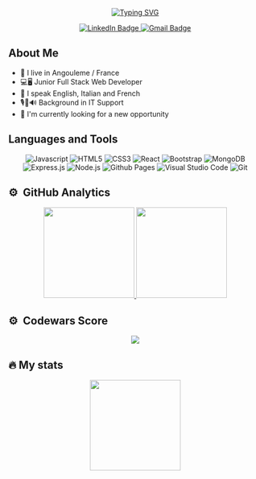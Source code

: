 <div id="badges" align="center">
    <p>
      <a href="https://git.io/typing-svg"><img src="https://readme-typing-svg.demolab.com?font=Roboto+Mono&size=25&pause=1000&color=F9A826&center=true&width=500&height=40&lines=Hi!+I'm+Nicolo" alt="Typing SVG" />
    </p>
    <a href="https://www.linkedin.com/in/nicolo-contin-web-dev">
      <img src="https://img.shields.io/badge/LinkedIn-blue?style=for-the-badge&logo=linkedin&logoColor=white" alt="LinkedIn Badge" />
    </a>
    <a href="mailto:nicocontin@gmail.com">
      <img src="https://img.shields.io/badge/Gmail-D14836?style=for-the-badge&logo=gmail&logoColor=white" alt="Gmail Badge" />
    </a>
</div>

## About Me

- 📍 I live in Angouleme / France
- 💻🖥 Junior Full Stack Web Developer
- 💬 I speak English, Italian and French
- 🎙🎤🔊 Background in IT Support
- 📌 I'm currently looking for a new opportunity

## Languages and Tools

<div id="badges" align="center">
  <img src="https://img.shields.io/badge/javascript-%23323330.svg?style=for-the-badge&logo=javascript&logoColor=%23F7DF1E" alt="Javascript" />
  <img src="https://img.shields.io/badge/html5-%23E34F26.svg?style=for-the-badge&logo=html5&logoColor=white" alt="HTML5" />
  <img src="https://img.shields.io/badge/css3-%231572B6.svg?style=for-the-badge&logo=css3&logoColor=white" alt="CSS3" />
  <img src="https://img.shields.io/badge/react-%2320232a.svg?style=for-the-badge&logo=react&logoColor=%2361DAFB" alt="React" />
  <img src="https://img.shields.io/badge/bootstrap-%23563D7C.svg?style=for-the-badge&logo=bootstrap&logoColor=white" alt="Bootstrap" />
  <img src="https://img.shields.io/badge/MongoDB-%234ea94b.svg?style=for-the-badge&logo=mongodb&logoColor=white" alt="MongoDB" />
  <img src="https://img.shields.io/badge/express.js-%23404d59.svg?style=for-the-badge&logo=express&logoColor=%2361DAFB" alt="Express.js" />
  <img src="https://img.shields.io/badge/node.js-6DA55F?style=for-the-badge&logo=node.js&logoColor=white" alt="Node.js" />
  <img src="https://img.shields.io/badge/github%20pages-%23121011.svg?style=for-the-badge&logo=github&logoColor=white" alt="Github Pages" />
  <img src="https://img.shields.io/badge/Visual%20Studio%20Code-0078d7.svg?style=for-the-badge&logo=visual-studio-code&logoColor=white" alt="Visual Studio Code" />
  <img src="https://img.shields.io/badge/git-%23F05033.svg?style=for-the-badge&logo=git&logoColor=white" alt="Git" />
</div>

## ⚙️ &nbsp;GitHub Analytics

<p align="center">
<a href="https://github.com/ncontin">
  <img height="180em" src="https://github-readme-stats-eight-theta.vercel.app/api?username=ncontin&show_icons=true&theme=algolia&include_all_commits=true&count_private=true"/>
  <img height="180em" src="https://github-readme-stats-eight-theta.vercel.app/api/top-langs/?username=ncontin&layout=compact&langs_count=8&theme=algolia"/>
</a>
</p>

## ⚙️ &nbsp;Codewars Score

<p align='center'>
    <a href="https://www.codewars.com/users/ncontin">
    <img src="https://github.r2v.ch/codewars?user=ncontin&name=true&top_languages=true&stroke=%23b362ff&hide_clan=true" />
    </a>    
</p>

                                                                                              
## :fire:  My stats

<div align='center'>                                                                                                
  <img height="180em" src="http://github-readme-streak-stats.herokuapp.com?user=ncontin&theme=dark&background=000000"/>               
</div>
